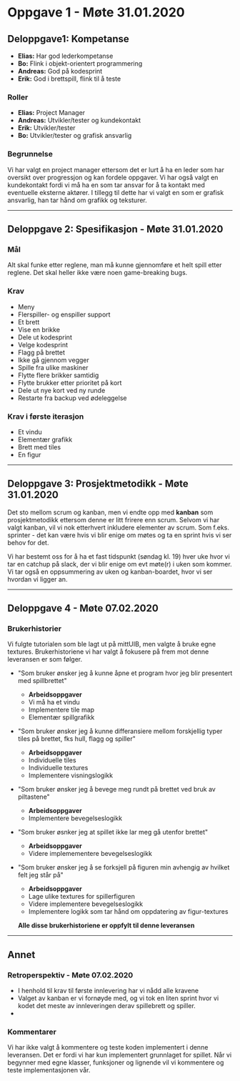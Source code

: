 # Oppgave 1 - Møte 31.01.2020

## Deloppgave1: Kompetanse
-   **Elias:** Har god lederkompetanse
-   **Bo:** Flink i objekt-orientert programmering
-   **Andreas:** God på kodesprint
-   **Erik:** God i brettspill, flink til å teste

### Roller
-   **Elias:** Project Manager
-   **Andreas:** Utvikler/tester og kundekontakt
-   **Erik:** Utvikler/tester
-   **Bo:** Utvikler/tester og grafisk ansvarlig

### Begrunnelse
Vi har valgt en project manager ettersom det er lurt å ha en leder som har oversikt over progressjon og kan fordele oppgaver.
Vi har også valgt en kundekontakt fordi vi må ha en som tar ansvar for å ta kontakt med eventuelle eksterne aktører.
I tillegg til dette har vi valgt en som er grafisk ansvarlig, han tar hånd om grafikk og teksturer.

---
## Deloppgave 2: Spesifikasjon - Møte 31.01.2020

### Mål
Alt skal funke etter reglene, man må kunne gjennomføre et helt spill etter reglene. Det skal heller ikke være noen game-breaking bugs.

### Krav
-   Meny
-   Flerspiller- og enspiller support
-   Et brett
-   Vise en brikke
-   Dele ut kodesprint
-   Velge kodesprint
-   Flagg på brettet
-   Ikke gå gjennom vegger
-   Spille fra ulike maskiner
-   Flytte flere brikker samtidig
-   Flytte brukker etter prioritet på kort
-   Dele ut nye kort ved ny runde
-   Restarte fra backup ved ødeleggelse

### Krav i første iterasjon
-   Et vindu
-   Elementær grafikk
-   Brett med tiles
-   En figur
---
## Deloppgave 3: Prosjektmetodikk - Møte 31.01.2020
Det sto mellom scrum og kanban, men vi endte opp med **kanban** som prosjektmetodikk ettersom denne er litt frirere enn scrum. Selvom vi har valgt kanban, vil vi nok etterhvert inkludere elementer av scrum. Som f.eks. sprinter - det kan være hvis vi blir enige om møtes og ta en sprint hvis vi ser behov for det.

Vi har bestemt oss for å ha et fast tidspunkt (søndag kl. 19) hver uke hvor vi tar en catchup på slack, der vi blir enige om evt møte(r) i uken som kommer. Vi tar også en oppsummering av uken og kanban-boardet, hvor vi ser hvordan vi ligger an.

---
## Deloppgave 4 - Møte 07.02.2020
### Brukerhistorier
Vi fulgte tutorialen som ble lagt ut på mittUIB, men valgte å bruke egne textures. Brukerhistoriene vi har valgt å fokusere på frem mot denne leveransen er som følger. 
-   "Som bruker ønsker jeg å kunne åpne et program hvor jeg blir presentert med spillbrettet" 
    -   **Arbeidsoppgaver**
    -   Vi må ha et vindu
    -   Implementere tile map
    -   Elementær spillgrafikk
-   "Som bruker ønsker jeg å kunne differansiere mellom forskjellig typer tiles på brettet, fks hull, flagg og spiller" 
    -   **Arbeidsoppgaver**
    -   Individuelle tiles
    -   Individuelle textures
    -   Implementere visningslogikk
-   "Som bruker ønsker jeg å bevege meg rundt på brettet ved bruk av piltastene"
    -   **Arbeidsoppgaver**
    -   Implementere bevegelseslogikk
-   "Som bruker øsnker jeg at spillet ikke lar meg gå utenfor brettet"
    -   **Arbeidsoppgaver**
    -   Videre implemementere bevegelseslogikk
-   "Som bruker ønsker jeg å se forksjell på figuren min avhengig av hvilket felt jeg står på"
    -   **Arbeidsoppgaver**
    -   Lage ulike textures for spillerfiguren
    -   Videre implementere bevegelseslogikk
    -   Implementere logikk som tar hånd om oppdatering av figur-textures
    
    **Alle disse brukerhistoriene er oppfylt til denne leveransen**
---
## Annet
### Retroperspektiv - Møte 07.02.2020
-   I henhold til krav til første innlevering har vi nådd alle kravene
-   Valget av kanban er vi fornøyde med, og vi tok en liten sprint hvor vi kodet det meste av innleveringen derav spillebrett og spiller.
-   
### Kommentarer
Vi har ikke valgt å kommentere og teste koden implementert i denne leveransen. Det er fordi vi har kun implementert grunnlaget for spillet. Når vi begynner med egne klasser, funksjoner og lignende vil vi kommentere og teste implementasjonen vår. 
